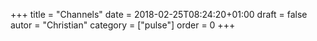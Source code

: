 +++
title = "Channels"
date = 2018-02-25T08:24:20+01:00
draft = false
autor = "Christian"
category = ["pulse"]
order = 0
+++


